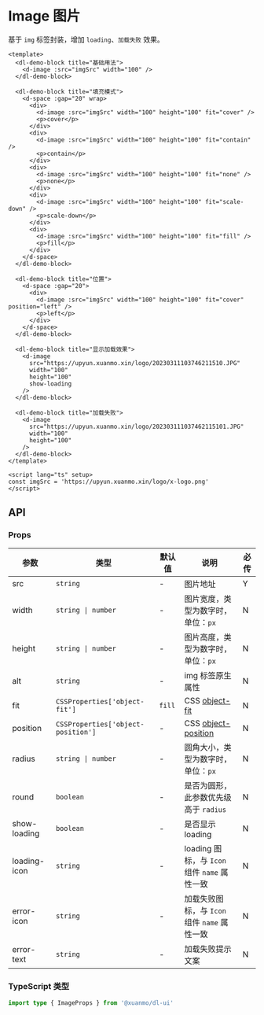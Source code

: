 # Image 图片

基于 `img` 标签封装，增加 `loading`、`加载失败` 效果。

```vue client=Mobile playground=Image
<template>
  <dl-demo-block title="基础用法">
    <d-image :src="imgSrc" width="100" />
  </dl-demo-block>

  <dl-demo-block title="填充模式">
    <d-space :gap="20" wrap>
      <div>
        <d-image :src="imgSrc" width="100" height="100" fit="cover" />
        <p>cover</p>
      </div>
      <div>
        <d-image :src="imgSrc" width="100" height="100" fit="contain" />
        <p>contain</p>
      </div>
      <div>
        <d-image :src="imgSrc" width="100" height="100" fit="none" />
        <p>none</p>
      </div>
      <div>
        <d-image :src="imgSrc" width="100" height="100" fit="scale-down" />
        <p>scale-down</p>
      </div>
      <div>
        <d-image :src="imgSrc" width="100" height="100" fit="fill" />
        <p>fill</p>
      </div>
    </d-space>
  </dl-demo-block>

  <dl-demo-block title="位置">
    <d-space :gap="20">
      <div>
        <d-image :src="imgSrc" width="100" height="100" fit="cover" position="left" />
        <p>left</p>
      </div>
    </d-space>
  </dl-demo-block>

  <dl-demo-block title="显示加载效果">
    <d-image
      src="https://upyun.xuanmo.xin/logo/20230311103746211510.JPG"
      width="100"
      height="100"
      show-loading
    />
  </dl-demo-block>

  <dl-demo-block title="加载失败">
    <d-image
      src="https://upyun.xuanmo.xin/logo/202303111037462115101.JPG"
      width="100"
      height="100"
    />
  </dl-demo-block>
</template>

<script lang="ts" setup>
const imgSrc = 'https://upyun.xuanmo.xin/logo/x-logo.png'
</script>
```

## API

### Props

|参数|类型|默认值|说明|必传|
|---|----|-----|---|----|
|src|`string`|-|图片地址|Y|
|width|`string \| number`|-|图片宽度，类型为数字时，单位：`px`|N|
|height|`string \| number`|-|图片高度，类型为数字时，单位：`px`|N|
|alt|`string`|-|img 标签原生属性|N|
|fit|`CSSProperties['object-fit']`|`fill`|CSS [object-fit](https://developer.mozilla.org/en-US/docs/Web/CSS/object-fit)|N|
|position|`CSSProperties['object-position']`|-|CSS [object-position](https://developer.mozilla.org/en-US/docs/Web/CSS/object-position)|N|
|radius|`string \| number`|-|圆角大小，类型为数字时，单位：`px`|N|
|round|`boolean`|-|是否为圆形，此参数优先级高于 `radius`|N|
|show-loading|`boolean`|-|是否显示 loading|N|
|loading-icon|`string`|-|loading 图标，与 `Icon` 组件 `name` 属性一致|N|
|error-icon|`string`|-|加载失败图标，与 `Icon` 组件 `name` 属性一致|N|
|error-text|`string`|-|加载失败提示文案|N|

### TypeScript 类型
```typescript
import type { ImageProps } from '@xuanmo/dl-ui'
```
